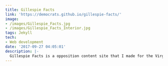 ```yaml
---
title: Gillespie Facts
link: 'https://democrats.github.io/gillespie-facts/'
image:
- /images/Gillespie_Facts.jpg
- /images/Gillespie_Facts_Interior.jpg
tags: Jekyll
tech:
- Web development
date: '2017-09-27 04:05:01'
description: |-
  Gillespie Facts is a opposition content site that I made for the Virginia Coordinated Campaign. I designed the site so that their staff could upload content to the site. The front page features a filterable list of all content and the interior pages are setup for sharing on social media.
---
```


